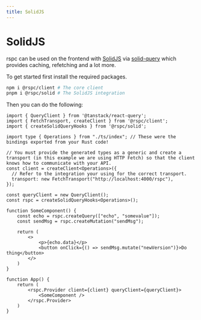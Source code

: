 ```yaml
---
title: SolidJS
---
```


# SolidJS

rspc can be used on the frontend with [SolidJS](https://www.solidjs.com/) via [solid-query](https://github.com/ardeora/solid-query) which provides caching, refetching and a lot more. 

To get started first install the required packages.

```bash
npm i @rspc/client # The core client
pnpm i @rspc/solid # The SolidJS integration
```

Then you can do the following:

```tsx
import { QueryClient } from '@tanstack/react-query';
import { FetchTransport, createClient } from '@rspc/client';
import { createSolidQueryHooks } from '@rspc/solid';

import type { Operations } from "./ts/index"; // These were the bindings exported from your Rust code!

// You must provide the generated types as a generic and create a transport (in this example we are using HTTP Fetch) so that the client knows how to communicate with your API.
const client = createClient<Operations>({
  // Refer to the integration your using for the correct transport.
  transport: new FetchTransport("http://localhost:4000/rspc"),
});

const queryClient = new QueryClient();
const rspc = createSolidQueryHooks<Operations>();

function SomeComponent() {
    const echo = rspc.createQuery(["echo", "somevalue"]);
    const sendMsg = rspc.createMutation("sendMsg");

    return (
        <>
            <p>{echo.data}</p>
            <button onClick={() => sendMsg.mutate("newVersion")}>Do thing</button>
        </>
    )
}

function App() {
    return (
        <rspc.Provider client={client} queryClient={queryClient}>
            <SomeComponent />
        </rspc.Provider>
    )
}
````